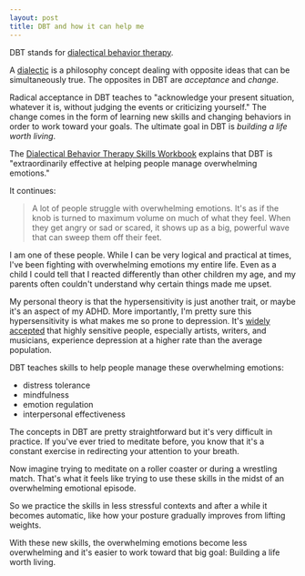 ```yaml
---
layout: post
title: DBT and how it can help me
---
```


DBT stands for [dialectical behavior therapy](https://en.wikipedia.org/wiki/Dialectical_behavior_therapy).

A [dialectic](https://en.wikipedia.org/wiki/Dialectic) is a philosophy concept dealing with opposite ideas that can be simultaneously true. The opposites in DBT are *acceptance* and *change*.

Radical acceptance in DBT teaches to "acknowledge your present situation, whatever it is, without judging the events or criticizing yourself." The change comes in the form of learning new skills and changing behaviors in order to work toward your goals. The ultimate goal in DBT is *building a life worth living*.

The [Dialectical Behavior Therapy Skills Workbook](https://www.amazon.com/Dialectical-Behavior-Therapy-Skills-Workbook-ebook/dp/B0041D8UWM/ref=mt_kindle?_encoding=UTF8&me=) explains that DBT is "extraordinarily effective at helping people manage overwhelming emotions."

It continues:

> A lot of people struggle with overwhelming emotions. It's as if the knob is turned to maximum volume on much of what they feel. When they get angry or sad or scared, it shows up as a big, powerful wave that can sweep them off their feet.

I am one of these people. While I can be very logical and practical at times, I've been fighting with overwhelming emotions my entire life. Even as a child I could tell that I reacted differently than other children my age, and my parents often couldn't understand why certain things made me upset.

My personal theory is that the hypersensitivity is just another trait, or maybe it's an aspect of my ADHD. More importantly, I'm pretty sure this hypersensitivity is what makes me so prone to depression. It's [widely accepted](http://highlysensitive.org/highly-sensitive-people-and-depression-overstimulation-may-lead-to-depression/) that highly sensitive people, especially artists, writers, and musicians, experience depression at a higher rate than the average population.

DBT teaches skills to help people manage these overwhelming emotions:

- distress tolerance
- mindfulness
- emotion regulation
- interpersonal effectiveness

The concepts in DBT are pretty straightforward but it's very difficult in practice. If you've ever tried to meditate before, you know that it's a constant exercise in redirecting your attention to your breath.

Now imagine trying to meditate on a roller coaster or during a wrestling match. That's what it feels like trying to use these skills in the midst of an overwhelming emotional episode.

So we practice the skills in less stressful contexts and after a while it becomes automatic, like how your posture gradually improves from lifting weights.

With these new skills, the overwhelming emotions become less overwhelming and it's easier to work toward that big goal: Building a life worth living.

